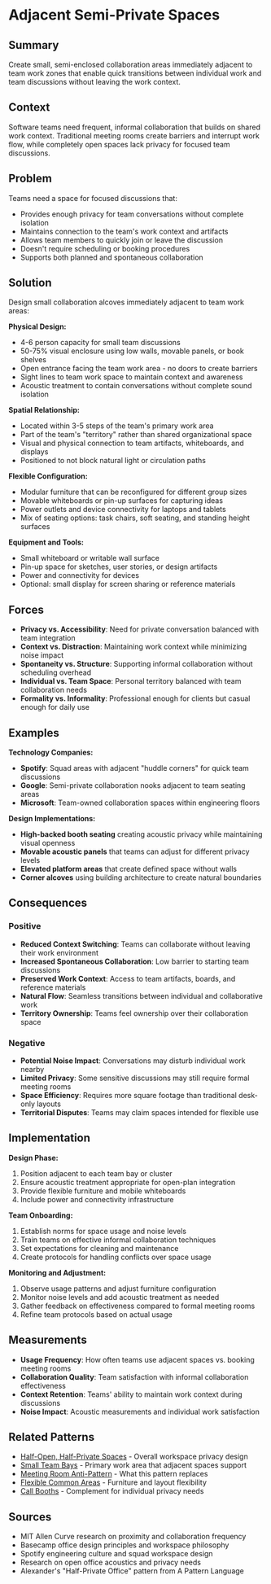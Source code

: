 # Adjacent Semi-Private Spaces

## Summary
Create small, semi-enclosed collaboration areas immediately adjacent to team work zones that enable quick transitions between individual work and team discussions without leaving the work context.

## Context
Software teams need frequent, informal collaboration that builds on shared work context. Traditional meeting rooms create barriers and interrupt work flow, while completely open spaces lack privacy for focused team discussions.

## Problem
Teams need a space for focused discussions that:
- Provides enough privacy for team conversations without complete isolation
- Maintains connection to the team's work context and artifacts
- Allows team members to quickly join or leave the discussion
- Doesn't require scheduling or booking procedures
- Supports both planned and spontaneous collaboration

## Solution
Design small collaboration alcoves immediately adjacent to team work areas:

**Physical Design:**
- 4-6 person capacity for small team discussions
- 50-75% visual enclosure using low walls, movable panels, or book shelves
- Open entrance facing the team work area - no doors to create barriers
- Sight lines to team work space to maintain context and awareness
- Acoustic treatment to contain conversations without complete sound isolation

**Spatial Relationship:**
- Located within 3-5 steps of the team's primary work area
- Part of the team's "territory" rather than shared organizational space
- Visual and physical connection to team artifacts, whiteboards, and displays
- Positioned to not block natural light or circulation paths

**Flexible Configuration:**
- Modular furniture that can be reconfigured for different group sizes
- Movable whiteboards or pin-up surfaces for capturing ideas
- Power outlets and device connectivity for laptops and tablets
- Mix of seating options: task chairs, soft seating, and standing height surfaces

**Equipment and Tools:**
- Small whiteboard or writable wall surface
- Pin-up space for sketches, user stories, or design artifacts
- Power and connectivity for devices
- Optional: small display for screen sharing or reference materials

## Forces
- **Privacy vs. Accessibility**: Need for private conversation balanced with team integration
- **Context vs. Distraction**: Maintaining work context while minimizing noise impact
- **Spontaneity vs. Structure**: Supporting informal collaboration without scheduling overhead
- **Individual vs. Team Space**: Personal territory balanced with team collaboration needs
- **Formality vs. Informality**: Professional enough for clients but casual enough for daily use

## Examples

**Technology Companies:**
- **Spotify**: Squad areas with adjacent "huddle corners" for quick team discussions
- **Google**: Semi-private collaboration nooks adjacent to team seating areas
- **Microsoft**: Team-owned collaboration spaces within engineering floors

**Design Implementations:**
- **High-backed booth seating** creating acoustic privacy while maintaining visual openness
- **Movable acoustic panels** that teams can adjust for different privacy levels
- **Elevated platform areas** that create defined space without walls
- **Corner alcoves** using building architecture to create natural boundaries

## Consequences

### Positive
- **Reduced Context Switching**: Teams can collaborate without leaving their work environment
- **Increased Spontaneous Collaboration**: Low barrier to starting team discussions
- **Preserved Work Context**: Access to team artifacts, boards, and reference materials
- **Natural Flow**: Seamless transitions between individual and collaborative work
- **Territory Ownership**: Teams feel ownership over their collaboration space

### Negative
- **Potential Noise Impact**: Conversations may disturb individual work nearby
- **Limited Privacy**: Some sensitive discussions may still require formal meeting rooms
- **Space Efficiency**: Requires more square footage than traditional desk-only layouts
- **Territorial Disputes**: Teams may claim spaces intended for flexible use

## Implementation

**Design Phase:**
1. Position adjacent to each team bay or cluster
2. Ensure acoustic treatment appropriate for open-plan integration
3. Provide flexible furniture and mobile whiteboards
4. Include power and connectivity infrastructure

**Team Onboarding:**
1. Establish norms for space usage and noise levels
2. Train teams on effective informal collaboration techniques
3. Set expectations for cleaning and maintenance
4. Create protocols for handling conflicts over space usage

**Monitoring and Adjustment:**
1. Observe usage patterns and adjust furniture configuration
2. Monitor noise levels and add acoustic treatment as needed
3. Gather feedback on effectiveness compared to formal meeting rooms
4. Refine team protocols based on actual usage

## Measurements
- **Usage Frequency**: How often teams use adjacent spaces vs. booking meeting rooms
- **Collaboration Quality**: Team satisfaction with informal collaboration effectiveness
- **Context Retention**: Teams' ability to maintain work context during discussions
- **Noise Impact**: Acoustic measurements and individual work satisfaction

## Related Patterns
- [Half-Open, Half-Private Spaces](half-open-half-private-spaces.md) - Overall workspace privacy design
- [Small Team Bays](small-team-bays.md) - Primary work area that adjacent spaces support
- [Meeting Room Anti-Pattern](../organizational/meeting-room-anti-pattern.md) - What this pattern replaces
- [Flexible Common Areas](../cross-disciplinary/modular-furniture-reconfigurability.md) - Furniture and layout flexibility
- [Call Booths](call-booths.md) - Complement for individual privacy needs

## Sources
- MIT Allen Curve research on proximity and collaboration frequency
- Basecamp office design principles and workspace philosophy
- Spotify engineering culture and squad workspace design
- Research on open office acoustics and privacy needs
- Alexander's "Half-Private Office" pattern from A Pattern Language
